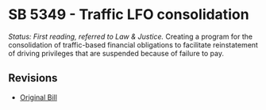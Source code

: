 # SB 5349 - Traffic LFO consolidation
*Status: First reading, referred to Law & Justice.*
Creating a program for the consolidation of traffic-based financial obligations to facilitate reinstatement of driving privileges that are suspended because of failure to pay.

## Revisions
* [Original Bill](1/)
